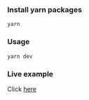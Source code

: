 ### Install yarn packages

```
yarn
```

### Usage

```
yarn dev
```

### Live example

Click [here](https://lucky-seahorse-56a5c5.netlify.app/)